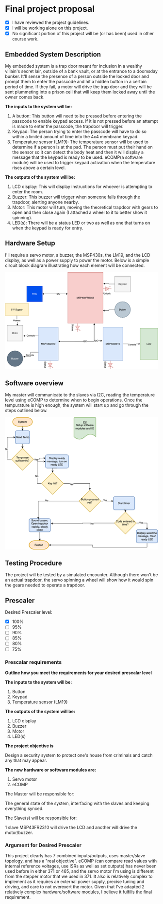 # Final project proposal

- [x] I have reviewed the project guidelines.
- [x] I will be working alone on this project.
- [x] No significant portion of this project will be (or has been) used in other course work.

## Embedded System Description

My embedded system is a trap door meant for inclusion in a wealthy villain's secret lair, outside of a bank vault, or at the entrance to a doomsday bunker. It'll sense the presence of a person outside the locked door and prompt them to enter the passcode and hit a hidden button in a certain period of time. If they fail, a motor will drive the trap door and they will be sent plummeting into a prison cell that will keep them locked away until the owner comes back.

**The inputs to the system will be:**
1.  A button: This button will need to be pressed before entering the passcode to enable keypad access. If it is not pressed before an attempt is made to enter the passcode, the trapdoor will trigger.
2.  Keypad: The person trying to enter the passcode will have to do so within a limited amount of time into the 4x4 membrane keypad.
3.  Temperature sensor (LM19): The temperature sensor will be used to determine if a person is at the pad. The person must put their hand on the sensor so it can detect the body heat and then it will display a message that the keypad is ready to be used. eCOMP(a software module) will be used to trigger keypad activation when the temperature rises above a certain level.

**The outputs of the system will be:**
1. LCD display: This will display instructions for whoever is attempting to enter the room.
2. Buzzer: This buzzer will trigger when someone falls through the trapdoor, alerting anyone nearby.
3. Motor: This motor will turn, moving the theoretical trapdoor with gears to open and then close again (I attached a wheel to it to better show it spinning).
4. LED(s): There will be a status LED or two as well as one that turns on when the keypad is ready for entry.

## Hardware Setup

I'll require a servo motor, a buzzer, the MSP430s, the LM19, and the LCD display, as well as a power supply to power the motor. Below is a simple circuit block diagram illustrating how each element will be connected.

![alt text](FinalProjectCharts-ConceptualDiagram.svg)

## Software overview

My master will communicate to the slaves via I2C, reading the temperature level using eCOMP to determine when to begin operations. Once the tempurature is high enough, the system will start up and go through the steps outlined below.

![alt text](FinalProjectCharts-FlowchartSimple.svg)

## Testing Procedure

The project will be tested by a simulated encounter. Although there won't be an actual trapdoor, the servo spinning a wheel will show how it would spin the gears needed to operate a trapdoor.

## Prescaler

Desired Prescaler level: 

- [x] 100%
- [ ] 95% 
- [ ] 90% 
- [ ] 85% 
- [ ] 80% 
- [ ] 75% 

### Prescalar requirements 

**Outline how you meet the requirements for your desired prescalar level**

**The inputs to the system will be:**
1.  Button
2.  Keypad
3.  Temperature sensor (LM19)

**The outputs of the system will be:**
1. LCD display
2. Buzzer
3. Motor
4. LED(s)

**The project objective is**

Design a security system to protect one's house from criminals and catch any that may appear.

**The new hardware or software modules are:**
1. Servo motor
2. eCOMP

The Master will be responsible for:

The general state of the system, interfacing with the slaves and keeping everything synced.

The Slave(s) will be responsible for:

1 slave MSP43FR2310 will drive the LCD and another will drive the motor/buzzer.


### Argument for Desired Prescaler

This project clearly has 7 combined inputs/outputs, uses master/slave topology, and has a "real objective". eCOMP (can compare read values with internal reference voltages, use ISRs as well as set outputs) has never been used before in either 371 or 465, and the servo motor I'm using is different from the stepper motor that we used in 371. It also is relatively complex to implement as it requires an external power supply, precise tuning and driving, and care to not overexert the motor. Given that I've adapted 2 relatively complex hardware/software modules, I believe it fulfills the final requirement.
